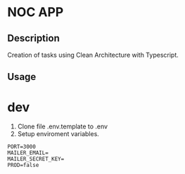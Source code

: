# NOC APP

## Description
Creation of tasks using Clean Architecture with Typescript.


## Usage

# dev
1. Clone file .env.template to .env
2. Setup enviroment variables.

```
PORT=3000
MAILER_EMAIL=
MAILER_SECRET_KEY=
PROD=false

```


